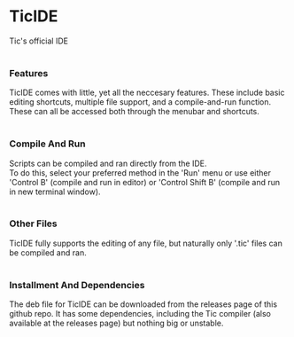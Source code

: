 # TicIDE
Tic's official IDE
<br/>
<br/>
### Features
TicIDE comes with little, yet all the neccesary features. These include basic editing shortcuts, multiple file support, and a compile-and-run function. These can all be accessed both through the menubar and shortcuts.
<br/>
<br/>
### Compile And Run
Scripts can be compiled and ran directly from the IDE.
<br/> To do this, select your preferred method in the 'Run' menu or use either 'Control B' (compile and run in editor) or 'Control Shift B' (compile and run in new terminal window).
<br/>
<br/>
### Other Files
TicIDE fully supports the editing of any file, but naturally only '.tic' files can be compiled and ran.
<br/>
<br/>
### Installment And Dependencies
The deb file for TicIDE can be downloaded from the releases page of this github repo. It has some dependencies, including the Tic compiler (also available at the releases page) but nothing big or unstable.